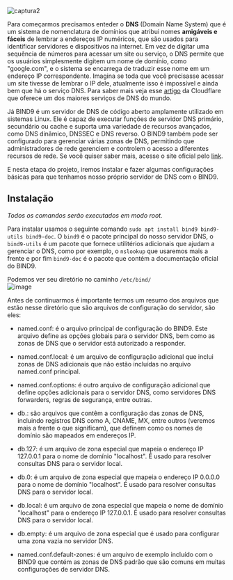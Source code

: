 ![captura2](https://user-images.githubusercontent.com/104470835/229310772-b7ef102c-b681-4706-9dc6-75572a2eafdb.jpg)


Para começarmos precisamos enteder o **DNS** (Domain Name System) que é um sistema de nomenclatura de domínios que atribui nomes **amigáveis e fáceis** de lembrar a endereços IP numéricos, que são usados para identificar servidores e dispositivos na internet. Em vez de digitar uma sequência de números para acessar um site ou serviço, o DNS permite que os usuários simplesmente digitem um nome de domínio, como "google.com", e o sistema se encarrega de traduzir esse nome em um endereço IP correspondente. Imagina se toda que você precisasse acessar um site tivesse de lembrar o IP dele, atualmente isso é impossível e ainda bem que há o serviço DNS. Para saber mais veja esse [artigo](https://www.cloudflare.com/pt-br/learning/dns/what-is-dns/) da Cloudflare que oferece um dos maiores serviços de DNS do mundo.<br>

Já BIND9 é um servidor de DNS de código aberto amplamente utilizado em sistemas Linux. Ele é capaz de executar funções de servidor DNS primário, secundário ou cache e suporta uma variedade de recursos avançados, como DNS dinâmico, DNSSEC e DNS reverso. O BIND9 também pode ser configurado para gerenciar várias zonas de DNS, permitindo que administradores de rede gerenciem e controlem o acesso a diferentes recursos de rede. Se você quiser saber mais, acesse o site oficial pelo [link](https://www.isc.org/bind/).<br>

E nesta etapa do projeto, iremos instalar e fazer algumas configurações básicas para que tenhamos nosso próprio servidor de DNS com o BIND9. <br>

## Instalação

*Todos os comandos serão executados em modo root.*<br>

Para instalar usamos o seguinte comando `sudo apt install bind9 bind9-utils bind9-doc`. O `bind9` é o pacote principal do nosso servidor DNS, o `bind9-utils` é um pacote que fornece utilitérios adicionais que ajudam a gerenciar o DNS, como por exemplo, o `nslookup` que usaremos mais a frente e por fim `bind9-doc` é o pacote que contém a documentação oficial do BIND9.<br>

Podemos ver seu diretório no caminho `/etc/bind/`<br>
![image](https://user-images.githubusercontent.com/104470835/229319975-fbf96f9d-8d92-4447-b9b0-907f0be0533f.png)

Antes de continuarmos é importante termos um resumo dos arquivos que estão nesse diretório que são arquivos de configuração do servidor, são eles:

* named.conf: é o arquivo principal de configuração do BIND9. Este arquivo define as opções globais para o servidor DNS, bem como as zonas de DNS que o servidor está autorizado a responder.

* named.conf.local: é um arquivo de configuração adicional que inclui zonas de DNS adicionais que não estão incluídas no arquivo named.conf principal.

* named.conf.options: é outro arquivo de configuração adicional que define opções adicionais para o servidor DNS, como servidores DNS forwarders, regras de segurança, entre outras.

* db.<dominio>: são arquivos que contêm a configuração das zonas de DNS, incluindo registros DNS como A, CNAME, MX, entre outros (veremos mais a frente o que significam), que definem como os nomes de domínio são mapeados em endereços IP.

* db.127: é um arquivo de zona especial que mapeia o endereço IP 127.0.0.1 para o nome de domínio "localhost". É usado para resolver consultas DNS para o servidor local.

* db.0: é um arquivo de zona especial que mapeia o endereço IP 0.0.0.0 para o nome de domínio "localhost". É usado para resolver consultas DNS para o servidor local.

* db.local: é um arquivo de zona especial que mapeia o nome de domínio "localhost" para o endereço IP 127.0.0.1. É usado para resolver consultas DNS para o servidor local.
  
* db.empty: é um arquivo de zona especial que é usado para configurar uma zona vazia no servidor DNS.

* named.conf.default-zones: é um arquivo de exemplo incluído com o BIND9 que contém as zonas de DNS padrão que são comuns em muitas configurações de servidor DNS.
